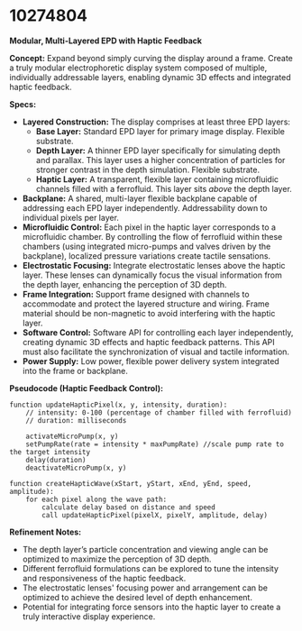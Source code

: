 # 10274804

**Modular, Multi-Layered EPD with Haptic Feedback**

**Concept:** Expand beyond simply curving the display around a frame. Create a truly modular electrophoretic display system composed of multiple, individually addressable layers, enabling dynamic 3D effects and integrated haptic feedback.

**Specs:**

*   **Layered Construction:** The display comprises at least three EPD layers:
    *   **Base Layer:** Standard EPD layer for primary image display. Flexible substrate.
    *   **Depth Layer:** A thinner EPD layer specifically for simulating depth and parallax. This layer uses a higher concentration of particles for stronger contrast in the depth simulation. Flexible substrate.
    *   **Haptic Layer:** A transparent, flexible layer containing microfluidic channels filled with a ferrofluid. This layer sits *above* the depth layer.
*   **Backplane:** A shared, multi-layer flexible backplane capable of addressing each EPD layer independently. Addressability down to individual pixels per layer.
*   **Microfluidic Control:** Each pixel in the haptic layer corresponds to a microfluidic chamber. By controlling the flow of ferrofluid within these chambers (using integrated micro-pumps and valves driven by the backplane), localized pressure variations create tactile sensations.
*   **Electrostatic Focusing:** Integrate electrostatic lenses above the haptic layer. These lenses can dynamically focus the visual information from the depth layer, enhancing the perception of 3D depth.
*   **Frame Integration:** Support frame designed with channels to accommodate and protect the layered structure and wiring. Frame material should be non-magnetic to avoid interfering with the haptic layer.
*   **Software Control:**  Software API for controlling each layer independently, creating dynamic 3D effects and haptic feedback patterns. This API must also facilitate the synchronization of visual and tactile information.
*   **Power Supply:** Low power, flexible power delivery system integrated into the frame or backplane.

**Pseudocode (Haptic Feedback Control):**

```
function updateHapticPixel(x, y, intensity, duration):
    // intensity: 0-100 (percentage of chamber filled with ferrofluid)
    // duration: milliseconds

    activateMicroPump(x, y)
    setPumpRate(rate = intensity * maxPumpRate) //scale pump rate to the target intensity
    delay(duration)
    deactivateMicroPump(x, y)

function createHapticWave(xStart, yStart, xEnd, yEnd, speed, amplitude):
    for each pixel along the wave path:
        calculate delay based on distance and speed
        call updateHapticPixel(pixelX, pixelY, amplitude, delay)
```

**Refinement Notes:**

*   The depth layer’s particle concentration and viewing angle can be optimized to maximize the perception of 3D depth.
*   Different ferrofluid formulations can be explored to tune the intensity and responsiveness of the haptic feedback.
*   The electrostatic lenses' focusing power and arrangement can be optimized to achieve the desired level of depth enhancement.
*   Potential for integrating force sensors into the haptic layer to create a truly interactive display experience.